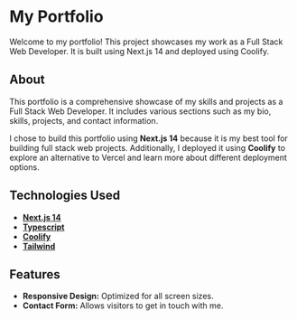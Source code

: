 # My Portfolio

Welcome to my portfolio! This project showcases my work as a Full Stack Web Developer. It is built using Next.js 14 and deployed using Coolify.

## About

This portfolio is a comprehensive showcase of my skills and projects as a Full Stack Web Developer. It includes various sections such as my bio, skills, projects, and contact information.

I chose to build this portfolio using **Next.js 14** because it is my best tool for building full stack web projects. Additionally, I deployed it using **Coolify** to explore an alternative to Vercel and learn more about different deployment options.

## Technologies Used

- **[Next.js 14](https://nextjs.org/docs)**
- **[Typescript](https://www.typescriptlang.org/)**
- **[Coolify](https://coolify.io/)**
- **[Tailwind](https://tailwindcss.com/)**

## Features

- **Responsive Design:** Optimized for all screen sizes.
- **Contact Form:** Allows visitors to get in touch with me.

